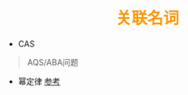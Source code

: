 # <div style="text-align:center;color:#FF9900">关联名词</div>
* CAS
> AQS/ABA问题

* 幂定律
  [参考](http://www.ituring.com.cn/book/miniarticle/200139 '幂定律/马太效应')
